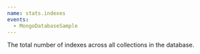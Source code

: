 ```yaml
---
name: stats.indexes
events:
  - MongoDatabaseSample
---
```


The total number of indexes across all collections in the database.